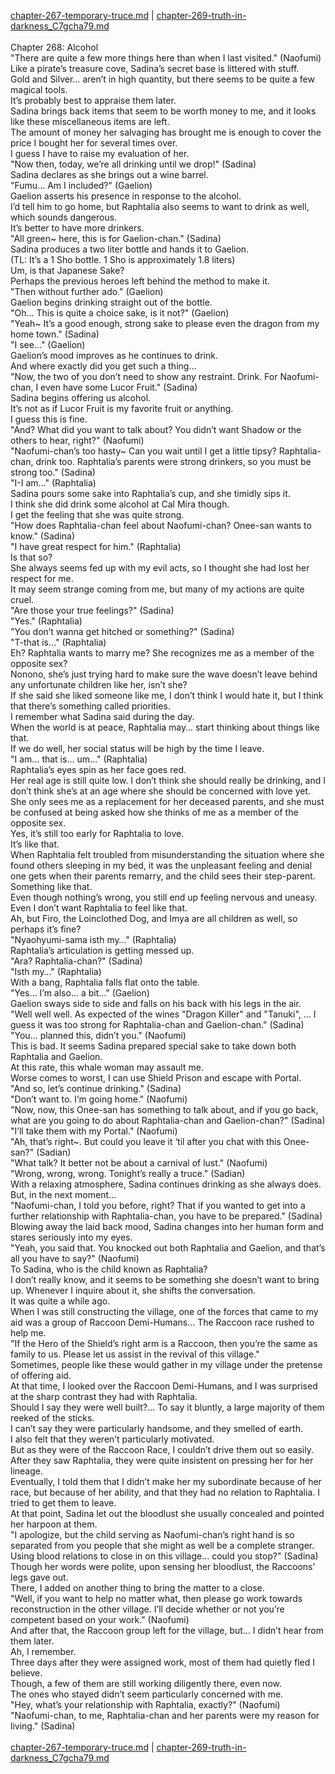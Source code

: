 [chapter-267-temporary-truce.md](./chapter-267-temporary-truce.md) | [chapter-269-truth-in-darkness_C7gcha79.md](./chapter-269-truth-in-darkness_C7gcha79.md) <br/>
<br/>
Chapter 268: Alcohol<br/>
"There are quite a few more things here than when I last visited." (Naofumi)<br/>
Like a pirate’s treasure cove, Sadina’s secret base is littered with stuff.<br/>
Gold and Silver… aren’t in high quantity, but there seems to be quite a few magical tools.<br/>
It’s probably best to appraise them later.<br/>
Sadina brings back items that seem to be worth money to me, and it looks like these miscellaneous items are left.<br/>
The amount of money her salvaging has brought me is enough to cover the price I bought her for several times over.<br/>
I guess I have to raise my evaluation of her.<br/>
"Now then, today, we’re all drinking until we drop!" (Sadina)<br/>
Sadina declares as she brings out a wine barrel.<br/>
"Fumu… Am I included?" (Gaelion)<br/>
Gaelion asserts his presence in response to the alcohol.<br/>
I’d tell him to go home, but Raphtalia also seems to want to drink as well, which sounds dangerous.<br/>
It’s better to have more drinkers.<br/>
"All green~ here, this is for Gaelion-chan." (Sadina)<br/>
Sadina produces a two liter bottle and hands it to Gaelion.<br/>
(TL: It’s a 1 Sho bottle. 1 Sho is approximately 1.8 liters)<br/>
Um, is that Japanese Sake?<br/>
Perhaps the previous heroes left behind the method to make it.<br/>
"Then without further ado." (Gaelion)<br/>
Gaelion begins drinking straight out of the bottle.<br/>
"Oh… This is quite a choice sake, is it not?" (Gaelion)<br/>
"Yeah~ It’s a good enough, strong sake to please even the dragon from my home town." (Sadina)<br/>
"I see…" (Gaelion)<br/>
Gaelion’s mood improves as he continues to drink.<br/>
And where exactly did you get such a thing…<br/>
"Now, the two of you don’t need to show any restraint. Drink. For Naofumi-chan, I even have some Lucor Fruit." (Sadina)<br/>
Sadina begins offering us alcohol.<br/>
It’s not as if Lucor Fruit is my favorite fruit or anything.<br/>
I guess this is fine.<br/>
"And? What did you want to talk about? You didn’t want Shadow or the others to hear, right?" (Naofumi)<br/>
"Naofumi-chan’s too hasty~ Can you wait until I get a little tipsy? Raphtalia-chan, drink too. Raphtalia’s parents were strong drinkers, so you must be strong too." (Sadina)<br/>
"I-I am…" (Raphtalia)<br/>
Sadina pours some sake into Raphtalia’s cup, and she timidly sips it.<br/>
I think she did drink some alcohol at Cal Mira though.<br/>
I get the feeling that she was quite strong.<br/>
"How does Raphtalia-chan feel about Naofumi-chan? Onee-san wants to know." (Sadina)<br/>
"I have great respect for him." (Raphtalia)<br/>
Is that so?<br/>
She always seems fed up with my evil acts, so I thought she had lost her respect for me.<br/>
It may seem strange coming from me, but many of my actions are quite cruel.<br/>
"Are those your true feelings?" (Sadina)<br/>
"Yes." (Raphtalia)<br/>
"You don’t wanna get hitched or something?" (Sadina)<br/>
"T-that is…" (Raphtalia)<br/>
Eh? Raphtalia wants to marry me? She recognizes me as a member of the opposite sex?<br/>
Nonono, she’s just trying hard to make sure the wave doesn’t leave behind any unfortunate children like her, isn’t she?<br/>
If she said she liked someone like me, I don’t think I would hate it, but I think that there’s something called priorities.<br/>
I remember what Sadina said during the day.<br/>
When the world is at peace, Raphtalia may… start thinking about things like that.<br/>
If we do well, her social status will be high by the time I leave.<br/>
"I am… that is… um…" (Raphtalia)<br/>
Raphtalia’s eyes spin as her face goes red.<br/>
Her real age is still quite low. I don’t think she should really be drinking, and I don’t think she’s at an age where she should be concerned with love yet.<br/>
She only sees me as a replacement for her deceased parents, and she must be confused at being asked how she thinks of me as a member of the opposite sex.<br/>
Yes, it’s still too early for Raphtalia to love.<br/>
It’s like that.<br/>
When Raphtalia felt troubled from misunderstanding the situation where she found others sleeping in my bed, it was the unpleasant feeling and denial one gets when their parents remarry, and the child sees their step-parent. Something like that.<br/>
Even though nothing’s wrong, you still end up feeling nervous and uneasy.<br/>
Even I don’t want Raphtalia to feel like that.<br/>
Ah, but Firo, the Loinclothed Dog, and Imya are all children as well, so perhaps it’s fine?<br/>
"Nyaohyumi-sama isth my…" (Raphtalia)<br/>
Raphtalia’s articulation is getting messed up.<br/>
"Ara? Raphtalia-chan?" (Sadina)<br/>
"Isth my…" (Raphtalia)<br/>
With a bang, Raphtalia falls flat onto the table.<br/>
"Yes… I’m also… a bit…" (Gaelion)<br/>
Gaelion sways side to side and falls on his back with his legs in the air.<br/>
"Well well well. As expected of the wines "Dragon Killer" and "Tanuki", … I guess it was too strong for Raphtalia-chan and Gaelion-chan." (Sadina)<br/>
"You… planned this, didn’t you." (Naofumi)<br/>
This is bad. It seems Sadina prepared special sake to take down both Raphtalia and Gaelion.<br/>
At this rate, this whale woman may assault me.<br/>
Worse comes to worst, I can use Shield Prison and escape with Portal.<br/>
"And so, let’s continue drinking." (Sadina)<br/>
"Don’t want to. I’m going home." (Naofumi)<br/>
"Now, now, this Onee-san has something to talk about, and if you go back, what are you going to do about Raphtalia-chan and Gaelion-chan?" (Sadina)<br/>
"I’ll take them with my Portal." (Naofumi)<br/>
"Ah, that’s right~. But could you leave it ‘til after you chat with this Onee-san?" (Sadian)<br/>
"What talk? It better not be about a carnival of lust." (Naofumi)<br/>
"Wrong, wrong, wrong. Tonight’s really a truce." (Sadian)<br/>
With a relaxing atmosphere, Sadina continues drinking as she always does.<br/>
But, in the next moment…<br/>
"Naofumi-chan, I told you before, right? That if you wanted to get into a further relationship with Raphtalia-chan, you have to be prepared." (Sadina)<br/>
Blowing away the laid back mood, Sadina changes into her human form and stares seriously into my eyes.<br/>
"Yeah, you said that. You knocked out both Raphtalia and Gaelion, and that’s all you have to say?" (Naofumi)<br/>
To Sadina, who is the child known as Raphtalia?<br/>
I don’t really know, and it seems to be something she doesn’t want to bring up. Whenever I inquire about it, she shifts the conversation.<br/>
It was quite a while ago.<br/>
When I was still constructing the village, one of the forces that came to my aid was a group of Raccoon Demi-Humans… The Raccoon race rushed to help me.<br/>
"If the Hero of the Shield’s right arm is a Raccoon, then you’re the same as family to us. Please let us assist in the revival of this village."<br/>
Sometimes, people like these would gather in my village under the pretense of offering aid.<br/>
At that time, I looked over the Raccoon Demi-Humans, and I was surprised at the sharp contrast they had with Raphtalia.<br/>
Should I say they were well built?… To say it bluntly, a large majority of them reeked of the sticks.<br/>
I can’t say they were particularly handsome, and they smelled of earth.<br/>
I also felt that they weren’t particularly motivated.<br/>
But as they were of the Raccoon Race, I couldn’t drive them out so easily. After they saw Raphtalia, they were quite insistent on pressing her for her lineage.<br/>
Eventually, I told them that I didn’t make her my subordinate because of her race, but because of her ability, and that they had no relation to Raphtalia. I tried to get them to leave.<br/>
At that point, Sadina let out the bloodlust she usually concealed and pointed her harpoon at them.<br/>
"I apologize, but the child serving as Naofumi-chan’s right hand is so separated from you people that she might as well be a complete stranger. Using blood relations to close in on this village… could you stop?" (Sadina)<br/>
Though her words were polite, upon sensing her bloodlust, the Raccoons’ legs gave out.<br/>
There, I added on another thing to bring the matter to a close.<br/>
"Well, if you want to help no matter what, then please go work towards reconstruction in the other village. I’ll decide whether or not you’re competent based on your work." (Naofumi)<br/>
And after that, the Raccoon group left for the village, but… I didn’t hear from them later.<br/>
Ah, I remember.<br/>
Three days after they were assigned work, most of them had quietly fled I believe.<br/>
Though, a few of them are still working diligently there, even now.<br/>
The ones who stayed didn’t seem particularly concerned with me.<br/>
"Hey, what’s your relationship with Raphtalia, exactly?" (Naofumi)<br/>
"Naofumi-chan, to me, Raphtalia-chan and her parents were my reason for living." (Sadina)<br/>
<br/>
[chapter-267-temporary-truce.md](./chapter-267-temporary-truce.md) | [chapter-269-truth-in-darkness_C7gcha79.md](./chapter-269-truth-in-darkness_C7gcha79.md) <br/>
